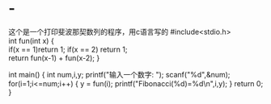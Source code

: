 # -
这个是一个打印斐波那契数列的程序，用c语言写的
#include<stdio.h>  
int fun(int x)
{	
	if(x == 1)return 1;	
	if(x == 2) return 1;	
	return fun(x-1) + fun(x-2);
} 

int main()
{ 	int num,i,y;
		printf("输入一个数字: ");
		scanf("%d",&num);
		for(i=1;i<=num;i++)
		{
		y = fun(i);
        printf("Fibonacci(%d)=%d\n",i,y);
		}
		return 0;
}
